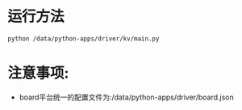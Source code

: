 # 运行方法
`python /data/python-apps/driver/kv/main.py`

# 注意事项:
* board平台统一的配置文件为:/data/python-apps/driver/board.json
